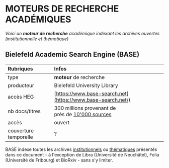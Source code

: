 # MOTEURS DE RECHERCHE ACADÉMIQUES

*Voici un **moteur de recherche** académique indexant les archives ouvertes (institutionnelle et thématique)*   

## Bielefeld Academic Search Engine (BASE)

| Rubriques | Infos |
| :-------- | :---- |
| type | **moteur** de recherche |
| producteur | Bielefeld University Library |
| accès HEG | [https://www.base-search.net](https://www.base-search.net/) |
| nb docs/titres | 300 millions provenant de <br/>près de [10'000 sources](https://www.base-search.net/about/en/about_sources_date.php) |
| accès | ouvert |
| couverture temporelle | ? |

BASE indexe toutes les archives [institutionnels](../04-archives-ouvertes/archives-institutionnelles.md) ou [thématiques](../04-archives-ouvertes/archives-thematiques.md) présentés dans ce document - à l'exception de Libra (Université de Neuchâtel), Folia (Université de Fribourg) et BioRxiv - sans s'y limiter.

